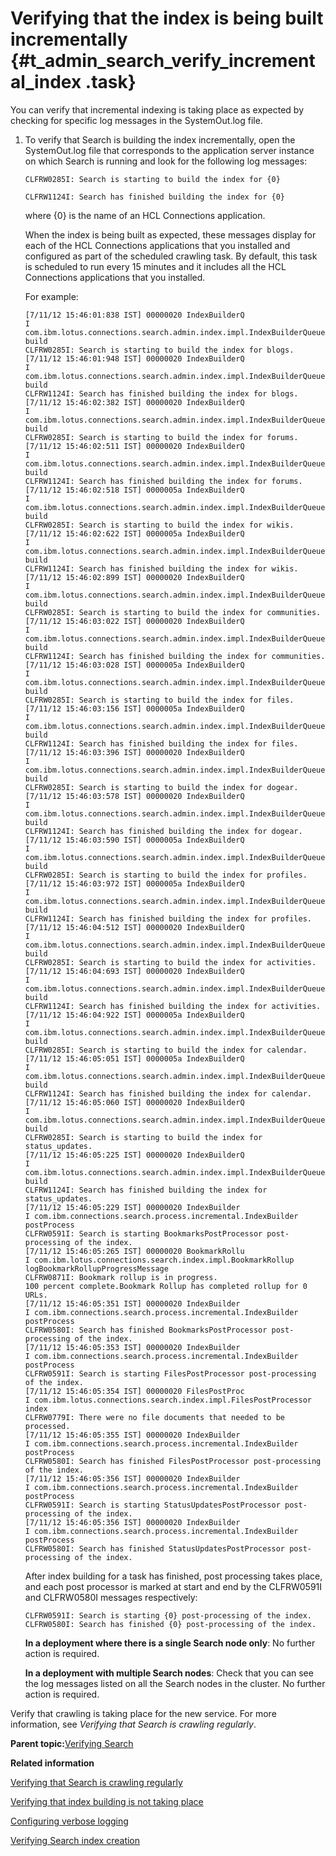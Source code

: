 # Verifying that the index is being built incrementally {#t_admin_search_verify_incremental_index .task}

You can verify that incremental indexing is taking place as expected by checking for specific log messages in the SystemOut.log file.

1.  To verify that Search is building the index incrementally, open the SystemOut.log file that corresponds to the application server instance on which Search is running and look for the following log messages:

    ```
    CLFRW0285I: Search is starting to build the index for {0}
    ```

    ```
    CLFRW1124I: Search has finished building the index for {0}
    ```

    where \{0\} is the name of an HCL Connections application.

    When the index is being built as expected, these messages display for each of the HCL Connections applications that you installed and configured as part of the scheduled crawling task. By default, this task is scheduled to run every 15 minutes and it includes all the HCL Connections applications that you installed.

    For example:

    ```
    [7/11/12 15:46:01:838 IST] 00000020 IndexBuilderQ 
    I com.ibm.lotus.connections.search.admin.index.impl.IndexBuilderQueue build 
    CLFRW0285I: Search is starting to build the index for blogs.
    [7/11/12 15:46:01:948 IST] 00000020 IndexBuilderQ 
    I com.ibm.lotus.connections.search.admin.index.impl.IndexBuilderQueue build 
    CLFRW1124I: Search has finished building the index for blogs.
    [7/11/12 15:46:02:382 IST] 00000020 IndexBuilderQ 
    I com.ibm.lotus.connections.search.admin.index.impl.IndexBuilderQueue build 
    CLFRW0285I: Search is starting to build the index for forums.
    [7/11/12 15:46:02:511 IST] 00000020 IndexBuilderQ 
    I com.ibm.lotus.connections.search.admin.index.impl.IndexBuilderQueue build 
    CLFRW1124I: Search has finished building the index for forums.
    [7/11/12 15:46:02:518 IST] 0000005a IndexBuilderQ 
    I com.ibm.lotus.connections.search.admin.index.impl.IndexBuilderQueue build 
    CLFRW0285I: Search is starting to build the index for wikis.
    [7/11/12 15:46:02:622 IST] 0000005a IndexBuilderQ 
    I com.ibm.lotus.connections.search.admin.index.impl.IndexBuilderQueue build 
    CLFRW1124I: Search has finished building the index for wikis.
    [7/11/12 15:46:02:899 IST] 00000020 IndexBuilderQ 
    I com.ibm.lotus.connections.search.admin.index.impl.IndexBuilderQueue build 
    CLFRW0285I: Search is starting to build the index for communities.
    [7/11/12 15:46:03:022 IST] 00000020 IndexBuilderQ 
    I com.ibm.lotus.connections.search.admin.index.impl.IndexBuilderQueue build 
    CLFRW1124I: Search has finished building the index for communities.
    [7/11/12 15:46:03:028 IST] 0000005a IndexBuilderQ 
    I com.ibm.lotus.connections.search.admin.index.impl.IndexBuilderQueue build 
    CLFRW0285I: Search is starting to build the index for files.
    [7/11/12 15:46:03:156 IST] 0000005a IndexBuilderQ 
    I com.ibm.lotus.connections.search.admin.index.impl.IndexBuilderQueue build 
    CLFRW1124I: Search has finished building the index for files.
    [7/11/12 15:46:03:396 IST] 00000020 IndexBuilderQ 
    I com.ibm.lotus.connections.search.admin.index.impl.IndexBuilderQueue build 
    CLFRW0285I: Search is starting to build the index for dogear.
    [7/11/12 15:46:03:578 IST] 00000020 IndexBuilderQ 
    I com.ibm.lotus.connections.search.admin.index.impl.IndexBuilderQueue build 
    CLFRW1124I: Search has finished building the index for dogear.
    [7/11/12 15:46:03:590 IST] 0000005a IndexBuilderQ 
    I com.ibm.lotus.connections.search.admin.index.impl.IndexBuilderQueue build 
    CLFRW0285I: Search is starting to build the index for profiles.
    [7/11/12 15:46:03:972 IST] 0000005a IndexBuilderQ 
    I com.ibm.lotus.connections.search.admin.index.impl.IndexBuilderQueue build 
    CLFRW1124I: Search has finished building the index for profiles.
    [7/11/12 15:46:04:512 IST] 00000020 IndexBuilderQ 
    I com.ibm.lotus.connections.search.admin.index.impl.IndexBuilderQueue build 
    CLFRW0285I: Search is starting to build the index for activities.
    [7/11/12 15:46:04:693 IST] 00000020 IndexBuilderQ 
    I com.ibm.lotus.connections.search.admin.index.impl.IndexBuilderQueue build 
    CLFRW1124I: Search has finished building the index for activities.
    [7/11/12 15:46:04:922 IST] 0000005a IndexBuilderQ 
    I com.ibm.lotus.connections.search.admin.index.impl.IndexBuilderQueue build 
    CLFRW0285I: Search is starting to build the index for calendar.
    [7/11/12 15:46:05:051 IST] 0000005a IndexBuilderQ 
    I com.ibm.lotus.connections.search.admin.index.impl.IndexBuilderQueue build 
    CLFRW1124I: Search has finished building the index for calendar.
    [7/11/12 15:46:05:060 IST] 00000020 IndexBuilderQ 
    I com.ibm.lotus.connections.search.admin.index.impl.IndexBuilderQueue build 
    CLFRW0285I: Search is starting to build the index for status_updates.
    [7/11/12 15:46:05:225 IST] 00000020 IndexBuilderQ 
    I com.ibm.lotus.connections.search.admin.index.impl.IndexBuilderQueue build 
    CLFRW1124I: Search has finished building the index for status_updates.
    [7/11/12 15:46:05:229 IST] 00000020 IndexBuilder  
    I com.ibm.connections.search.process.incremental.IndexBuilder postProcess 
    CLFRW0591I: Search is starting BookmarksPostProcessor post-processing of the index.
    [7/11/12 15:46:05:265 IST] 00000020 BookmarkRollu 
    I com.ibm.lotus.connections.search.index.impl.BookmarkRollup logBookmarkRollupProgressMessage 
    CLFRW0871I: Bookmark rollup is in progress. 
    100 percent complete.Bookmark Rollup has completed rollup for 0 URLs.    
    [7/11/12 15:46:05:351 IST] 00000020 IndexBuilder  
    I com.ibm.connections.search.process.incremental.IndexBuilder postProcess 
    CLFRW0580I: Search has finished BookmarksPostProcessor post-processing of the index.
    [7/11/12 15:46:05:353 IST] 00000020 IndexBuilder  
    I com.ibm.connections.search.process.incremental.IndexBuilder postProcess 
    CLFRW0591I: Search is starting FilesPostProcessor post-processing of the index.
    [7/11/12 15:46:05:354 IST] 00000020 FilesPostProc 
    I com.ibm.lotus.connections.search.index.impl.FilesPostProcessor index 
    CLFRW0779I: There were no file documents that needed to be processed.
    [7/11/12 15:46:05:355 IST] 00000020 IndexBuilder  
    I com.ibm.connections.search.process.incremental.IndexBuilder postProcess 
    CLFRW0580I: Search has finished FilesPostProcessor post-processing of the index.
    [7/11/12 15:46:05:356 IST] 00000020 IndexBuilder  
    I com.ibm.connections.search.process.incremental.IndexBuilder postProcess 
    CLFRW0591I: Search is starting StatusUpdatesPostProcessor post-processing of the index.
    [7/11/12 15:46:05:356 IST] 00000020 IndexBuilder  
    I com.ibm.connections.search.process.incremental.IndexBuilder postProcess 
    CLFRW0580I: Search has finished StatusUpdatesPostProcessor post-processing of the index.
    ```

    After index building for a task has finished, post processing takes place, and each post processor is marked at start and end by the CLFRW0591I and CLFRW0580I messages respectively:

    ```
    CLFRW0591I: Search is starting {0} post-processing of the index.
    CLFRW0580I: Search has finished {0} post-processing of the index.
    ```

    **In a deployment where there is a single Search node only**: No further action is required.

    **In a deployment with multiple Search nodes**: Check that you can see the log messages listed on all the Search nodes in the cluster. No further action is required.


Verify that crawling is taking place for the new service. For more information, see *Verifying that Search is crawling regularly*.

**Parent topic:**[Verifying Search](../admin/c_admin_search_verify_search.md)

**Related information**  


[Verifying that Search is crawling regularly](../admin/t_admin_search_verify_index_crawling.md)

[Verifying that index building is not taking place](../admin/t_admin_search_verify_no_index_building.md)

[Configuring verbose logging](../admin/t_admin_search_enable_verbose_logging.md)

[Verifying Search index creation](../admin/t_admin_search_verify_index_creation.md)

